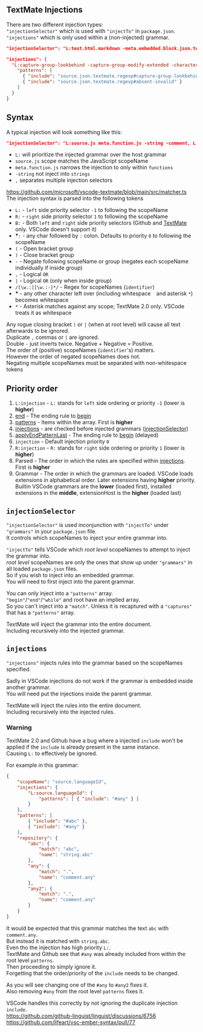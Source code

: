 ## TextMate Injections

There are two different injection types:  
`"injectionSelector"` which is used with `"injectTo"` in `package.json`.  
`"injections"` which is only used within a (non-injected) grammar.  

```json textmate
"injectionSelector": "L:text.html.markdown -meta.embedded.block.json.textmate"

"injections": {
  "L:capture-group-lookbehind -capture-group-modify-extended -character-class -comment": {
    "patterns": [
      { "include": "source.json.textmate.regexp#capture-group-lookbehind-invalid" },
      { "include": "source.json.textmate.regexp#absent-invalid" }
    ]
  }
}
```

## Syntax

A typical injection will look something like this:
```json textmate
"injectionSelector": "L:source.js meta.function.js -string -comment, L:source.ts meta.function.ts -string -comment"
```
* `L:` will prioritize the injected grammar over the host grammar
* `source.js` scope matches the JavaScript scopeName
* `meta.function.js` narrows the injection to only within `functions`
* `-string` not inject into `strings`
* `,` separates multiple injection selectors

https://github.com/microsoft/vscode-textmate/blob/main/src/matcher.ts  
The injection syntax is parsed into the following tokens

* `L:` - `left` side priority selector `-1` to following the scopeName
* `R:` - `right` side priority selector `1` to following the scopeName
* `B:` - Both `left` and `right` side priority selectors (Github and [TextMate](https://github.com/textmate/textmate/blob/master/Frameworks/scope/src/types.h#L74) only. VSCode doesn't support it)
* __*__`:` - any char followed by `:` colon. Defaults to priority `0` to following the scopeName
* `(` - Open bracket group
* `)` - Close bracket group
* `-` - Negate following scopeName or group (negates each scopeName individually if inside group)
* `,` - Logical `OR`
* `|` - Logical `OR` (only when inside group)
* `/[\w.:][\w.:-]*/` - Regex for scopeNames (`identifier`)
* __*__ - any other character left over (including whitespace ` ` and asterisk `*`) becomes whitespace
* `*` - Asterisk matches against any scope; TextMate 2.0 only. VSCode treats it as whitespace

Any rogue closing bracket `)` or `|` (when at root level) will cause all text afterwards to be ignored.  
Duplicate `,` commas or `|` are ignored.  
Double `-` just inverts twice. Negative + Negative = Positive.  
The order of (positive) scopeNames (`identifier`'s) matters.  
However the order of negated scopeNames does not.  
Negating multiple scopeNames must be separated with non-whitespace tokens


## Priority order

1. `L:injection` - `L:` stands for `left` side ordering or priority `-1` (lower is **higher**)
2. [end](rules.md#end) - The ending rule to [begin](rules.md#begin)
3. [patterns](rules.md#patterns) - Items within the array. First is **higher**
4. [injections](injections.md#injections) - are checked before injected grammars ([injectionSelector](injections.md#injectionselector))
5. [applyEndPatternLast](rules.md#applyEndPatternLast) - The ending rule to [begin](rules.md#begin) (delayed)
6. `injection` - Default injection priority `0`
7. `R:injection` - `R:` stands for `right` side ordering or priority `1` (lower is **higher**)
8. Parsed - The order in which the rules are specified within [injections](injections.md#injections-1). First is **higher**
9. Grammar - The order in which the grammars are loaded. VSCode loads extensions in alphabetical order. Later extensions having **higher** priority. Builtin VSCode grammars are the **lower** (loaded first), installed extensions in the **middle**, extensionHost is the **higher** (loaded last)


## `injectionSelector`

`"injectionSelector"` is used inconjunction with `"injectTo"` under `"grammars"` in your `package.json` file.  
It controls which scopeNames to inject your entire grammar into.  

`"injectTo"` tells VSCode which _root level_ scopeNames to attempt to inject the grammar into.  
_root level_ scopeNames are only the ones that show up under `"grammars"` in all loaded `package.json` files.  
So if you wish to inject into an embedded grammar.  
You will need to first inject into the parent grammar.  

You can only inject into a `"patterns"` array.  
`"begin"`/`"end"`/`"while"` and root have an implied array.  
So you can't inject into a `"match"`. Unless it is recaptured with a `"captures"` that has a `"patterns"` array.  

TextMate will inject the grammar into the entire document.  
Including recursively into the injected grammar.  

## `injections`

`"injections"` injects rules into the grammar based on the scopeNames specified.  

Sadly in VSCode injections do not work if the grammar is embedded inside another grammar.  
You will need put the injections inside the parent grammar.  

TextMate will inject the rules into the entire document.  
Including recursively into the injected rules.  

### Warning
TextMate 2.0 and Github have a bug where a injected `include` won't be applied if the `include` is already present in the same instance.  
Causing `L:` to effectively be ignored.  

For example in this grammar:
```json textmate
{
	"scopeName": "source.languageId",
	"injections": {
		"L:source.languageId": {
			"patterns": [ { "include": "#any" } ]
		}
	},
	"patterns": [
		{ "include": "#abc" },
		{ "include": "#any" }
	],
	"repository": {
		"abc": {
			"match": "abc",
			"name": "string.abc"
		},
		"any": {
			"match": ".",
			"name": "comment.any"
		},
		"any2": {
			"match": ".",
			"name": "comment.any"
		}
	}
}
```
It would be expected that this grammar matches the text `abc` with `comment.any`.  
But instead it is matched with `string.abc`.  
Even tho the injection has high priority `L:`.  
TextMate and Github see that `#any` was already included from within the root level `patterns`.  
Then proceeding to simply ignore it.  
Forgetting that the order/priority of the `include` needs to be changed.  

As you will see changing one of the `#any` to `#any2` fixes it.  
Also removing `#any` from the root level `patterns` fixes it.  

VSCode handles this correctly by not ignoring the duplicate injection `include`.  
https://github.com/github-linguist/linguist/discussions/6756  
https://github.com/lifeart/vsc-ember-syntax/pull/77  